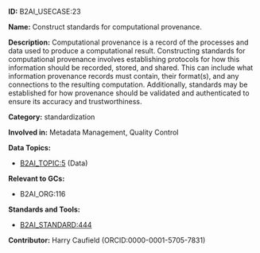 **ID:** B2AI_USECASE:23

**Name:** Construct standards for computational provenance.

**Description:** Computational provenance is a record of the processes and data used to produce a computational result. Constructing standards for computational provenance involves establishing protocols for how this information should be recorded, stored, and shared. This can include what information provenance records must contain, their format(s), and any connections to the resulting computation. Additionally, standards may be established for how provenance should be validated and authenticated to ensure its accuracy and trustworthiness.

**Category:** standardization

**Involved in:** Metadata Management, Quality Control

**Data Topics:**

- [B2AI_TOPIC:5](../topics/Data.markdown) (Data)

**Relevant to GCs:**

- B2AI_ORG:116

**Standards and Tools:**

- [B2AI_STANDARD:444](https://b2ai.standards.synapse.org/Explore/Standard/DetailsPage?id=B2AI_STANDARD:444)

**Contributor:** Harry Caufield
 (ORCID:0000-0001-5705-7831)


